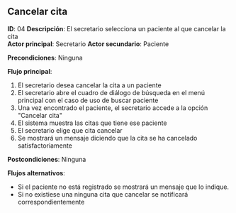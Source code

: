 ## Cancelar cita
 
**ID**: 04 **Descripción**: El secretario selecciona un paciente al que cancelar la cita  
**Actor principal**: Secretario
**Actor secundario**: Paciente
 
**Precondiciones**: Ninguna
 
**Flujo principal**:
1. El secretario desea cancelar la cita a un paciente
1. El secretario abre el cuadro de diálogo de búsqueda en el menú principal con el caso de uso de buscar paciente
2. Una vez encontrado el paciente, el secretario accede a la opción "Cancelar cita"
4. El sistema muestra las citas que tiene ese paciente
5. El secretario elige que cita cancelar
7. Se mostrará un mensaje diciendo que la cita se ha cancelado satisfactoriamente
 
**Postcondiciones**:  Ninguna
 
**Flujos alternativos**:  
* Si el paciente no está registrado se mostrará un mensaje que lo indique.
* Si no existiese una ninguna cita que cancelar se notificará correspondientemente
